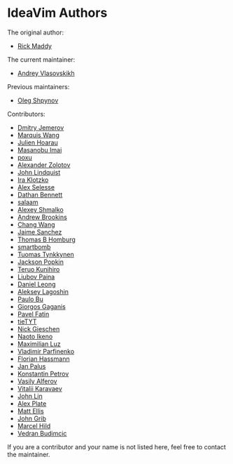 IdeaVim Authors
===============

The original author:

* [Rick Maddy](mailto:rmaddy@maddyhome.com)

The current maintainer:

* [Andrey Vlasovskikh](mailto:andrey.vlasovskikh@gmail.com)

Previous maintainers:

* [Oleg Shpynov](mailto:oleg.shpynov@jetbrains.com)

Contributors:

* [Dmitry Jemerov](mailto:yole@jetbrains.com)
* [Marquis Wang](mailto:marquis@marquiswang.com)
* [Julien Hoarau](mailto:madgnome@gmail.com)
* [Masanobu Imai](mailto:masanobu.imai@gmail.com)
* [poxu](mailto:poxvuibr@gmail.com)
* [Alexander Zolotov](mailto:alexander.zolotov@jetbrains.com)
* [John Lindquist](mailto:johnlindquist@gmail.com)
* [Ira Klotzko](mailto:iklotzko@ltech.com)
* [Alex Selesse](mailto:alex@selesse.com)
* [Dathan Bennett](mailto:dbennett@palantir.com)
* [salaam](mailto:kphayen@gmail.com)
* [Alexey Shmalko](mailto:rasen.dubi@gmail.com)
* [Andrew Brookins](mailto:a.m.brookins@gmail.com)
* [Chang Wang](mailto:changwang83@gmail.com)
* [Jaime Sanchez](mailto:josejaime.sanchez@gmail.com)
* [Thomas B Homburg](mailto:thomas@homburg.dk)
* [smartbomb](mailto:smartbomb@server.fake)
* [Tuomas Tynkkynen](mailto:tuomas.tynkkynen@iki.fi)
* [Jackson Popkin](mailto:jackson@donorschoose.org)
* [Teruo Kunihiro](mailto:yuyuyu1999@gmail.com)
* [Liubov Paina](mailto:lubashka.994@mail.ru)
* [Daniel Leong](mailto:falcone88@gmail.com)
* [Aleksey Lagoshin](mailto:aleksey@pri-num.com)
* [Paulo Bu](mailto:pbu_98@yahoo.com)
* [Giorgos Gaganis](mailto:gaganis@yahoo.com)
* [Pavel Fatin](mailto:pavel.fatin@jetbrains.com)
* [tieTYT](mailto:tietyt@gmail.com)
* [Nick Gieschen](mailto:nickgieschen@gmail.com)
* [Naoto Ikeno](mailto:ikenox@gmail.com)
* [Maximilian Luz](mailto:qzed@users.noreply.github.com)
* [Vladimir Parfinenko](mailto:vparfinenko@excelsior-usa.com)
* [Florian Hassmann](mailto:hassmann@hwdev.de)
* [Jan Palus](mailto:jpalus@fastmail.com)
* [Konstantin Petrov](mailto:kpetrov@ripe.net)
* [Vasily Alferov](mailto:ya-ikmik2012@yandex.ru)
* [Vitalii Karavaev](mailto:fkve97@gmail.com)
* [John Lin](mailto:johnlinp@gmail.com)
* [Alex Plate](mailto:alexpl292@gmail.com)
* [Matt Ellis](mailto:m.t.ellis@gmail.com)
* [John Grib](mailto:johngrib82@gmail.com)
* [Marcel Hild](mailto:hild@b4mad.net)
* [Vedran Budimcic](mailto:vedranb@gmail.com)

If you are a contributor and your name is not listed here, feel free to
contact the maintainer.
